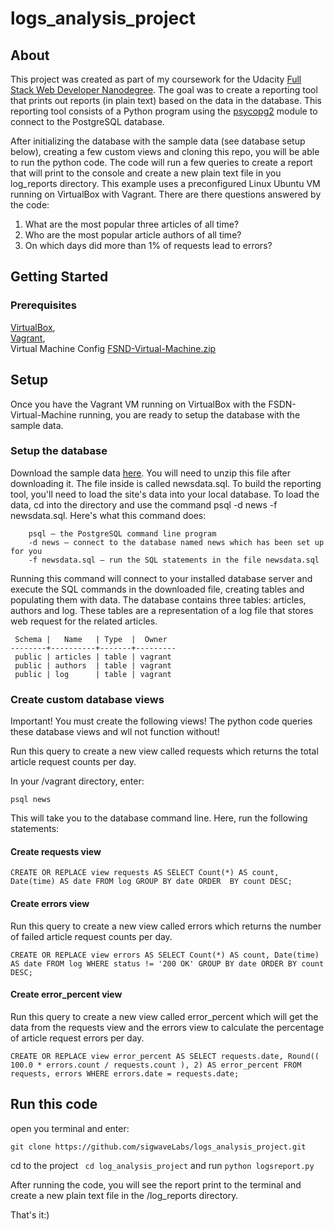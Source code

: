 # logs_analysis_project
## About
This project was created as part of my coursework for the Udacity [Full Stack Web Developer Nanodegree](https://www.udacity.com/course/full-stack-web-developer-nanodegree--nd004). The goal was to create a reporting tool that prints out reports (in plain text) based on the data in the database. This reporting tool consists of a Python program using the [psycopg2](http://initd.org/psycopg/docs/) module to connect to the PostgreSQL database. 

After initializing the database with the sample data (see database setup below), creating a few custom views and cloning this repo, you will be able to run the python code. The code will run a few queries to create a report that will print to the console and create a new plain text file in you log_reports directory. This example uses a preconfigured Linux Ubuntu VM running on VirtualBox with Vagrant.
There are there questions answered by the code:
1. What are the most popular three articles of all time?
2. Who are the most popular article authors of all time?
3. On which days did more than 1% of requests lead to errors? 

## Getting Started

### Prerequisites
[VirtualBox](https://www.virtualbox.org/wiki/Downloads),<br>
[Vagrant](https://www.vagrantup.com/downloads.html),<br>
Virtual Machine Config [FSND-Virtual-Machine.zip ](https://d17h27t6h515a5.cloudfront.net/topher/2017/August/59822701_fsnd-virtual-machine/fsnd-virtual-machine.zip)<br>

## Setup
Once you have the Vagrant VM running on VirtualBox with the FSDN-Virtual-Machine running, you are ready to setup the database with the sample data.

### Setup the database
Download the sample data [here](https://d17h27t6h515a5.cloudfront.net/topher/2016/August/57b5f748_newsdata/newsdata.zip). You will need to unzip this file after downloading it. The file inside is called newsdata.sql. 
To build the reporting tool, you'll need to load the site's data into your local database. 
To load the data, cd into the directory and use the command psql -d news -f newsdata.sql.
Here's what this command does:
```
    psql — the PostgreSQL command line program
    -d news — connect to the database named news which has been set up for you
    -f newsdata.sql — run the SQL statements in the file newsdata.sql
```
Running this command will connect to your installed database server and execute the SQL commands in the downloaded file, creating tables and populating them with data.
The database contains three tables: articles, authors and log. These tables are a representation of a log file that stores web request for the related articles.
```          List of relations
 Schema |   Name   | Type  |  Owner  
--------+----------+-------+---------
 public | articles | table | vagrant
 public | authors  | table | vagrant
 public | log      | table | vagrant
 ```

### Create custom database views
Important! You must create the following views! The python code queries these database views and wll not function without!


Run this query to create a new view called requests which returns the total article request counts per day.

In your /vagrant directory, enter:
```
psql news
```
This will take you to the database command line. Here, run the following statements:
#### Create requests view
```
CREATE OR REPLACE view requests AS SELECT Count(*) AS count, Date(time) AS date FROM log GROUP BY date ORDER  BY count DESC;
```
#### Create errors view
Run this query to create a new view called errors which returns the number of failed article request counts per day.
```
CREATE OR REPLACE view errors AS SELECT Count(*) AS count, Date(time) AS date FROM log WHERE status != '200 OK' GROUP BY date ORDER BY count DESC;
```
#### Create error_percent view
Run this query to create a new view called error_percent which will get the data from the requests view and the errors view to calculate the percentage of article request errors per day.
```
CREATE OR REPLACE view error_percent AS SELECT requests.date, Round(( 100.0 * errors.count / requests.count ), 2) AS error_percent FROM requests, errors WHERE errors.date = requests.date;
 ``` 
 ## Run this code
 open you terminal and enter:
 ```
 git clone https://github.com/sigwaveLabs/logs_analysis_project.git
 ```
 cd to the  project ``` cd log_analysis_project``` and run ```python logsreport.py``` 
 
 After running the code, you will see the report print to the terminal and create a new plain text file in the /log_reports directory.
 
 That's it:)
